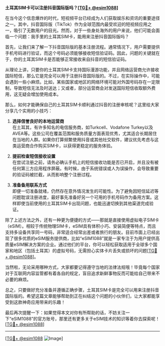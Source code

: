 **土耳其SIM卡可以注册抖音国际版吗？[[TG💪+ @esim1088](https://t.me/s/esim1088)]**

在当今这个信息爆炸的时代，短视频平台已经成为人们获取娱乐和资讯的重要途径之一。其中，抖音国际版（TikTok）作为全球范围内最受欢迎的短视频应用之一，吸引了无数用户的目光。然而，对于一些身处海外的用户来说，他们可能会面临一个问题：我手里的土耳其SIM卡，能用来注册抖音国际版吗？

首先，让我们来了解一下抖音国际版的基本注册流程。通常情况下，用户需要提供手机号码进行验证，而这个号码必须能够接收短信验证码。因此，问题的关键就在于，你的土耳其SIM卡是否能够正常接收来自抖音的短信验证码。

从理论上讲，只要你的土耳其SIM卡支持国际漫游功能，并且网络运营商允许接收国际短信，那么它是完全可以用于注册抖音国际版的。不过，在实际操作中，可能会遇到一些小麻烦。比如，某些国家或地区的网络环境可能对外国号码存在一定限制，导致短信无法及时送达；又或者，部分运营商会对发送国际短信收取额外费用，这无疑会增加使用成本。

那么，如何才能确保自己的土耳其SIM卡顺利通过抖音的注册审核呢？这里给大家分享几个实用的小技巧：

1. **选择信誉良好的本地运营商**  
   在土耳其，有许多知名的电信服务商，如Turkcell、Vodafone Turkey以及AVEA等。这些公司在覆盖范围和服务质量方面表现优秀，尤其适合长期居住在当地的人群。如果你打算频繁使用抖音或其他社交软件，建议优先考虑与这类运营商合作购买SIM卡，以获得更稳定的服务体验。

2. **提前检查短信接收设置**  
   在尝试注册之前，请务必确认手机上的短信接收功能是否已开启，并且没有被任何第三方应用程序屏蔽。有时候，由于系统错误或人为误操作，会导致重要的验证码被拦截，从而影响整个注册过程。

3. **准备备用联系方式**  
   即便一切准备就绪，仍然存在意外情况发生的可能性。为了避免因短信延迟等问题耽误注册进度，最好事先准备好另一个可用的手机号码作为备用方案。这样即使当前使用的土耳其SIM卡出现问题，也能迅速切换到其他渠道完成验证。

除了上述方法之外，还有一种更为便捷的方式——那就是直接使用虚拟电子SIM卡（eSIM）。相较于传统物理SIM卡，eSIM具有体积小巧、安装简便等特点，而且支持多设备共享同一号码，非常适合经常出差或者旅行的朋友。目前市面上已经出现了很多优质的eSIM服务提供商，比如“eSIM1088”就是一家专注于为用户提供高质量eSIM解决方案的企业。通过他们的平台，你可以轻松获取适用于全球多个国家和地区（包括土耳其）的虚拟号码，无需担心实体卡片丢失或损坏的问题[[TG💪+ @esim1088](https://t.me/s/esim1088)]。

当然啦，无论采用哪种方式，大家都要记得遵守当地的法律法规哦！毕竟每个国家对于互联网内容监管都有着各自的规定，盲目追求新鲜事物反而可能给自己带来不必要的麻烦。

总之，只要做好充分准备并遵循正确步骤，土耳其SIM卡是完全可以用来注册抖音国际版的。希望这篇文章能够帮助到正在纠结这个问题的小伙伴们，让大家都能享受到这款神奇应用带来的乐趣！

最后再次提醒一下：如果觉得本文对你有所帮助的话，不妨关注一下“eSIM1088”的官方账号，那里还有更多关于eSIM技术的知识等着你去探索呢！[[TG💪+ @esim1088](https://t.me/s/esim1088)] 

---

[[TG💪+ @esim1088](https://t.me/s/esim1088) ![Image](https://i.postimg.cc/4NQfJmqS/Snipaste-2025-05-13-00-14-12.png)]